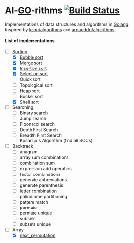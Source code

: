 # Al-[GO](https://golang.org/)-rithms [![Build Status](https://travis-ci.org/manparvesh/al-go-rithms.svg?branch=master)](https://travis-ci.org/manparvesh/al-go-rithms)
Implementations of data structures and algorithms in [Golang](https://golang.org/).  
Inspired by [keon/algorithms](https://github.com/keon/algorithms) and [arnauddri/algorithms](https://github.com/arnauddri/algorithms).

#### List of implementations
 - [ ] [Sorting](https://github.com/manparvesh/al-go-rithms/blob/master/sorting)
   - [x] [Bubble sort](https://github.com/manparvesh/al-go-rithms/blob/master/sorting/bubble)
   - [x] [Merge sort](https://github.com/manparvesh/al-go-rithms/blob/master/sorting/merge)
   - [x] [Insertion sort](https://github.com/manparvesh/al-go-rithms/blob/master/sorting/insertion)
   - [x] [Selection sort](https://github.com/manparvesh/al-go-rithms/blob/master/sorting/selection)
   - [ ] Quick sort
   - [ ] Topological sort
   - [ ] Heap sort
   - [ ] Bucket sort
   - [x] [Shell sort](https://github.com/manparvesh/al-go-rithms/blob/master/sorting/shell)
   
 - [ ] Searching
   - [ ] Binary search
   - [ ] Jump search
   - [ ] Fibonacci search
   - [ ] Depth First Search 
   - [ ] Breadth First Search
   - [ ] Kosaraju's Algorithm (find all SCCs)

 - [ ] Backtrack
   - [ ] anagram
   - [ ] array sum combinations
   - [ ] combination sum
   - [ ] expression add operators
   - [ ] factor combinations
   - [ ] generate abbreviations
   - [ ] generate parenthesis
   - [ ] letter combination
   - [ ] palindrome partitioning
   - [ ] pattern match
   - [ ] permute
   - [ ] permute unique
   - [ ] subsets
   - [ ] subsets unique

 - [ ] Array
   - [x] [next_permutation](https://github.com/manparvesh/al-go-rithms/blob/master/array/next_permutation)
